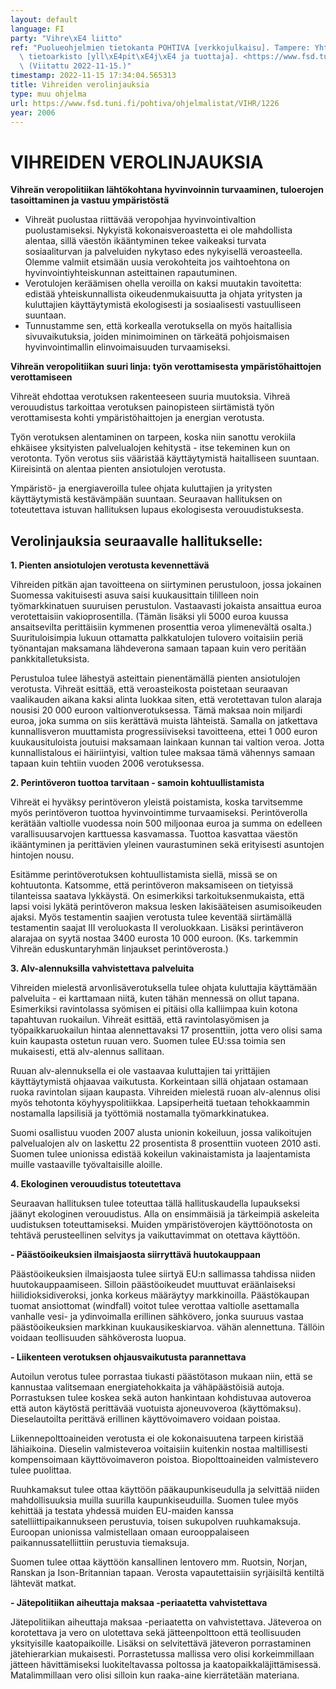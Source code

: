 ```yaml
---
layout: default
language: FI
party: "Vihre\xE4 liitto"
ref: "Puolueohjelmien tietokanta POHTIVA [verkkojulkaisu]. Tampere: Yhteiskuntatieteellinen\
  \ tietoarkisto [yll\xE4pit\xE4j\xE4 ja tuottaja]. <https://www.fsd.tuni.fi/pohtiva>.\
  \ (Viitattu 2022-11-15.)"
timestamp: 2022-11-15 17:34:04.565313
title: Vihreiden verolinjauksia
type: muu ohjelma
url: https://www.fsd.tuni.fi/pohtiva/ohjelmalistat/VIHR/1226
year: 2006
---
```



# VIHREIDEN VEROLINJAUKSIA


**Vihreän veropolitiikan lähtökohtana hyvinvoinnin turvaaminen, tuloerojen tasoittaminen ja vastuu ympäristöstä**


* Vihreät puolustaa riittävää veropohjaa hyvinvointivaltion puolustamiseksi. Nykyistä kokonaisveroastetta ei ole mahdollista alentaa, sillä väestön ikääntyminen tekee vaikeaksi turvata sosiaaliturvan ja palveluiden nykytaso edes nykyisellä veroasteella. Olemme valmiit etsimään uusia verokohteita jos vaihtoehtona on hyvinvointiyhteiskunnan asteittainen rapautuminen.
* Verotulojen keräämisen ohella veroilla on kaksi muutakin tavoitetta: edistää yhteiskunnallista oikeudenmukaisuutta ja ohjata yritysten ja kuluttajien käyttäytymistä ekologisesti ja sosiaalisesti vastuulliseen suuntaan.
* Tunnustamme sen, että korkealla verotuksella on myös haitallisia sivuvaikutuksia, joiden minimoiminen on tärkeätä pohjoismaisen hyvinvointimallin elinvoimaisuuden turvaamiseksi.


**Vihreän veropolitiikan suuri linja: työn verottamisesta ympäristöhaittojen verottamiseen**


Vihreät ehdottaa verotuksen rakenteeseen suuria muutoksia. Vihreä verouudistus tarkoittaa verotuksen painopisteen siirtämistä työn verottamisesta kohti ympäristöhaittojen ja energian verotusta.


Työn verotuksen alentaminen on tarpeen, koska niin sanottu verokiila ehkäisee yksityisten palvelualojen kehitystä - itse tekeminen kun on verotonta. Työn verotus siis vääristää käyttäytymistä haitalliseen suuntaan. Kiireisintä on alentaa pienten ansiotulojen verotusta.


Ympäristö- ja energiaveroilla tulee ohjata kuluttajien ja yritysten käyttäytymistä kestävämpään suuntaan. Seuraavan hallituksen on toteutettava istuvan hallituksen lupaus ekologisesta verouudistuksesta.


## Verolinjauksia seuraavalle hallitukselle:


**1. Pienten ansiotulojen verotusta kevennettävä**


Vihreiden pitkän ajan tavoitteena on siirtyminen perustuloon, jossa jokainen Suomessa vakituisesti asuva saisi kuukausittain tililleen noin työmarkkinatuen suuruisen perustulon. Vastaavasti jokaista ansaittua euroa verotettaisiin vakioprosentilla. (Tämän lisäksi yli 5000 euroa kuussa ansaitsevilta perittäisiin kymmenen prosenttia veroa ylimenevältä osalta.) Suurituloisimpia lukuun ottamatta palkkatulojen tulovero voitaisiin periä työnantajan maksamana lähdeverona samaan tapaan kuin vero peritään pankkitalletuksista.


Perustuloa tulee lähestyä asteittain pienentämällä pienten ansiotulojen verotusta. Vihreät esittää, että veroasteikosta poistetaan seuraavan vaalikauden aikana kaksi alinta luokkaa siten, että verotettavan tulon alaraja nousisi 20 000 euroon valtionverotuksessa. Tämä maksaa noin miljardi euroa, joka summa on siis kerättävä muista lähteistä. Samalla on jatkettava kunnallisveron muuttamista progressiiviseksi tavoitteena, ettei 1 000 euron kuukausituloista joutuisi maksamaan lainkaan kunnan tai valtion veroa. Jotta kunnallistalous ei häiriintyisi, valtion tulee maksaa tämä vähennys samaan tapaan kuin tehtiin vuoden 2006 verotuksessa.


**2. Perintöveron tuottoa tarvitaan - samoin kohtuullistamista**


Vihreät ei hyväksy perintöveron yleistä poistamista, koska tarvitsemme myös perintöveron tuottoa hyvinvointimme turvaamiseksi. Perintöverolla kerätään valtiolle vuodessa noin 500 miljoonaa euroa ja summa on edelleen varallisuusarvojen karttuessa kasvamassa. Tuottoa kasvattaa väestön ikääntyminen ja perittävien yleinen vaurastuminen sekä erityisesti asuntojen hintojen nousu.


Esitämme perintöverotuksen kohtuullistamista siellä, missä se on kohtuutonta. Katsomme, että perintöveron maksamiseen on tietyissä tilanteissa saatava lykkäystä. On esimerkiksi tarkoituksenmukaista, että lapsi voisi lykätä perintöveron maksua lesken lakisääteisen asumisoikeuden ajaksi. Myös testamentin saajien verotusta tulee keventää siirtämällä testamentin saajat III veroluokasta II veroluokkaan. Lisäksi perintäveron alarajaa on syytä nostaa 3400 eurosta 10 000 euroon. (Ks. tarkemmin Vihreän eduskuntaryhmän linjaukset perintöverosta.)


**3. Alv-alennuksilla vahvistettava palveluita**


Vihreiden mielestä arvonlisäverotuksella tulee ohjata kuluttajia käyttämään palveluita - ei karttamaan niitä, kuten tähän mennessä on ollut tapana. Esimerkiksi ravintolassa syömisen ei pitäisi olla kalliimpaa kuin kotona tapahtuvan ruokailun. Vihreät esittää, että ravintolasyömisen ja työpaikkaruokailun hintaa alennettavaksi 17 prosenttiin, jotta vero olisi sama kuin kaupasta ostetun ruuan vero. Suomen tulee EU:ssa toimia sen mukaisesti, että alv-alennus sallitaan.


Ruuan alv-alennuksella ei ole vastaavaa kuluttajien tai yrittäjien käyttäytymistä ohjaavaa vaikutusta. Korkeintaan sillä ohjataan ostamaan ruoka ravintolan sijaan kaupasta. Vihreiden mielestä ruoan alv-alennus olisi myös tehotonta köyhyyspolitiikkaa. Lapsiperheitä tuetaan tehokkaammin nostamalla lapsilisiä ja työttömiä nostamalla työmarkkinatukea.


Suomi osallistuu vuoden 2007 alusta unionin kokeiluun, jossa valikoitujen palvelualojen alv on laskettu 22 prosentista 8 prosenttiin vuoteen 2010 asti. Suomen tulee unionissa edistää kokeilun vakinaistamista ja laajentamista muille vastaaville työvaltaisille aloille.


**4. Ekologinen verouudistus toteutettava**


Seuraavan hallituksen tulee toteuttaa tällä hallituskaudella lupaukseksi jäänyt ekologinen verouudistus. Alla on ensimmäisiä ja tärkeimpiä askeleita uudistuksen toteuttamiseksi. Muiden ympäristöverojen käyttöönotosta on tehtävä perusteellinen selvitys ja vaikuttavimmat on otettava käyttöön.


**- Päästöoikeuksien ilmaisjaosta siirryttävä huutokauppaan**


Päästöoikeuksien ilmaisjaosta tulee siirtyä EU:n sallimassa tahdissa niiden huutokauppaamiseen. Silloin päästöoikeudet muuttuvat eräänlaiseksi hiilidioksidiveroksi, jonka korkeus määräytyy markkinoilla. Päästökaupan tuomat ansiottomat (windfall) voitot tulee verottaa valtiolle asettamalla vanhalle vesi- ja ydinvoimalla erillinen sähkövero, jonka suuruus vastaa päästöoikeuksien markkinan kuukausikeskiarvoa. vähän alennettuna. Tällöin voidaan teollisuuden sähköverosta luopua.


**- Liikenteen verotuksen ohjausvaikutusta parannettava**


Autoilun verotus tulee porrastaa tiukasti päästötason mukaan niin, että se kannustaa valitsemaan energiatehokkaita ja vähäpäästöisiä autoja. Porrastuksen tulee koskea sekä auton hankintaan kohdistuvaa autoveroa että auton käytöstä perittävää vuotuista ajoneuvoveroa (käyttömaksu). Dieselautoilta perittävä erillinen käyttövoimavero voidaan poistaa.


Liikennepolttoaineiden verotusta ei ole kokonaisuutena tarpeen kiristää lähiaikoina. Dieselin valmisteveroa voitaisiin kuitenkin nostaa maltillisesti kompensoimaan käyttövoimaveron poistoa. Biopolttoaineiden valmistevero tulee puolittaa.


Ruuhkamaksut tulee ottaa käyttöön pääkaupunkiseudulla ja selvittää niiden mahdollisuuksia muilla suurilla kaupunkiseuduilla. Suomen tulee myös kehittää ja testata yhdessä muiden EU-maiden kanssa satelliittipaikannukseen perustuvia, toisen sukupolven ruuhkamaksuja. Euroopan unionissa valmistellaan omaan eurooppalaiseen paikannussatelliittiin perustuvia tiemaksuja.


Suomen tulee ottaa käyttöön kansallinen lentovero mm. Ruotsin, Norjan, Ranskan ja Ison-Britannian tapaan. Verosta vapautettaisiin syrjäisiltä kentiltä lähtevät matkat.


**- Jätepolitiikan aiheuttaja maksaa -periaatetta vahvistettava**


Jätepolitiikan aiheuttaja maksaa -periaatetta on vahvistettava. Jäteveroa on korotettava ja vero on ulotettava sekä jätteenpolttoon että teollisuuden yksityisille kaatopaikoille. Lisäksi on selvitettävä jäteveron porrastaminen jätehierarkian mukaisesti. Porrastetussa mallissa vero olisi korkeimmillaan jätteen hävittämiseksi luokiteltavassa poltossa ja kaatopaikkaläjittämisessä. Matalimmillaan vero olisi silloin kun raaka-aine kierrätetään materiana.



